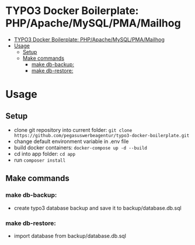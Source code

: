TYPO3 Docker Boilerplate: PHP/Apache/MySQL/PMA/Mailhog
======================================================
- [TYPO3 Docker Boilerplate: PHP/Apache/MySQL/PMA/Mailhog](#typo3-docker-boilerplate-phpapachemysqlpmamailhog)
- [Usage](#usage)
  - [Setup](#setup)
  - [Make commands](#make-commands)
    - [make db-backup:](#make-db-backup)
    - [make db-restore:](#make-db-restore)
# Usage
## Setup
- clone git repository into current folder: `git clone https://github.com/pegasuswerbeagentur/typo3-docker-boilerplate.git`
- change default environment variable in .env file
- build docker containers: `docker-compose up -d --build`
- cd into app folder: `cd app`
- run `composer install`

## Make commands
### make db-backup:
- create typo3 database backup and save it to backup/database.db.sql

### make db-restore:
- import database from backup/database.db.sql  